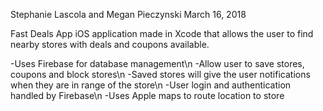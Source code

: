 Stephanie Lascola and  Megan Pieczynski
March 16, 2018

Fast Deals App
iOS application made in Xcode that allows the user to find nearby stores 
with deals and coupons available.

-Uses Firebase for database management\n
-Allow user to save stores, coupons and block stores\n
-Saved stores will give the user notifications when they are in range of the store\n
-User login and authentication handled by Firebase\n
-Uses Apple maps to route location to store
